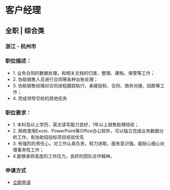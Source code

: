 
# 客户经理
## 全职  |  综合类
### 浙江 - 杭州市

### 职位描述：
- 1.&nbsp;业务合同的数据处理，和相关文档的归类、整理、建档、保管等工作；
- 2.&nbsp;协助销售人员进行合同等各种台账处理；
- 3.&nbsp;协助销售经理对合同进程跟踪执行，承接投标、合同、商务对接、回款等工作；
- 4.&nbsp;完成领导交给的其他任务

### 职位要求：
- 1.&nbsp;本科及以上学历，英文读写能力良好，1年以上销售助理经验；
- 2.&nbsp;熟练使用Excel、PowerPoint等Office办公软件，可以独立完成业务数据分析工作，有协助招投标项目经验优先
- 3.&nbsp;有强烈的责任心，对工作认真负责，努力进取，服务意识强，能耐心细心处理事务性工作；
- 4.能够承担高度的工作压力，良好的团队合作精神。
### 申请方式
- <a href="mailto:hr@tuya.com?subject=求职简历-客户经理-来自GitHub">立即申请</a>